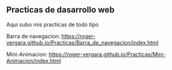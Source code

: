 ## Practicas de dasarrollo web

Aqui subo mis practicas de todo tipo

Barra de navegacion: https://roger-vergara.github.io/Practicas/Barra_de_navegacion/index.html

Mini-Animacion: https://roger-vergara.github.io/Practicas/Mini-Animacion/index.html
